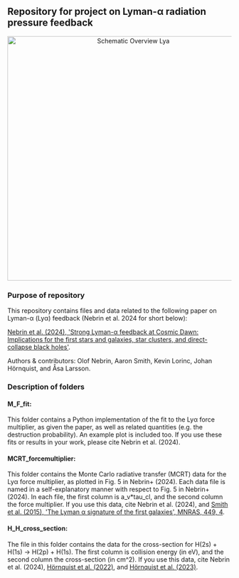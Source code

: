 ## Repository for project on Lyman-α radiation pressure feedback
<div style="text-align: center;">
    <img src="https://github.com/user-attachments/assets/fa23c18b-6641-4bc1-beed-804950a428bb" alt="Schematic Overview Lya" width="550"/>
</div>

### Purpose of repository

This repository contains files and data related to the following paper on Lyman-α (Lyα) feedback (Nebrin et al. 2024 for short below):

[Nebrin et al. (2024), 'Strong Lyman-α feedback at Cosmic Dawn: Implications for the first stars and galaxies, star clusters, and direct-collapse black holes'](INSERT_LINK_HERE).

Authors & contributors: Olof Nebrin, Aaron Smith, Kevin Lorinc, Johan Hörnquist, and Åsa Larsson. 

### Description of folders

#### M_F_fit:

This folder contains a Python implementation of the fit to the Lyα force multiplier, as given the paper, as well as related quantities 
(e.g. the destruction probability). An example plot is included too. If you use these fits or results in your work, please cite Nebrin et al. (2024).

#### MCRT_forcemultiplier:

This folder contains the Monte Carlo radiative transfer (MCRT) data for the Lyα force multiplier, as plotted in Fig. 5 in Nebrin+ (2024). Each data file is named in a self-explanatory manner with respect to Fig. 5 in Nebrin+ (2024). In each file, the first column is a_v*tau_cl, and the second column the force multiplier. If you use this data, cite Nebrin et al. (2024), and [Smith et al. (2015), 'The Lyman α signature of the first galaxies', MNRAS, 449, 4](https://ui.adsabs.harvard.edu/abs/2015MNRAS.449.4336S/abstract). 

#### H_H_cross_section:

The file in this folder contains the data for the cross-section for H(2s) + H(1s) -> H(2p) + H(1s). The first column is collision energy (in eV), and the second column the cross-section (in cm^2). If you use this data, cite Nebrin et al. (2024), [Hörnquist et al. (2022)](https://journals.aps.org/pra/abstract/10.1103/PhysRevA.106.062821), and [Hörnquist et al. (2023)](https://journals.aps.org/pra/abstract/10.1103/PhysRevA.108.052811).
